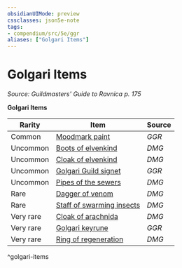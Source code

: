 ```yaml
---
obsidianUIMode: preview
cssclasses: json5e-note
tags:
- compendium/src/5e/ggr
aliases: ["Golgari Items"]
---
```

# Golgari Items
*Source: Guildmasters' Guide to Ravnica p. 175* 

**Golgari Items**

| Rarity | Item | Source |
|--------|------|--------|
| Common | [Moodmark paint](Mechanics/items/moodmark-paint-ggr.md) | *GGR* |
| Uncommon | [Boots of elvenkind](Mechanics/items/boots-of-elvenkind.md) | *DMG* |
| Uncommon | [Cloak of elvenkind](Mechanics/items/cloak-of-elvenkind.md) | *DMG* |
| Uncommon | [Golgari Guild signet](Mechanics/items/golgari-guild-signet-ggr.md) | *GGR* |
| Uncommon | [Pipes of the sewers](Mechanics/items/pipes-of-the-sewers.md) | *DMG* |
| Rare | [Dagger of venom](Mechanics/items/dagger-of-venom.md) | *DMG* |
| Rare | [Staff of swarming insects](Mechanics/items/staff-of-swarming-insects.md) | *DMG* |
| Very rare | [Cloak of arachnida](Mechanics/items/cloak-of-arachnida.md) | *DMG* |
| Very rare | [Golgari keyrune](Mechanics/items/golgari-keyrune-ggr.md) | *GGR* |
| Very rare | [Ring of regeneration](Mechanics/items/ring-of-regeneration.md) | *DMG* |
^golgari-items